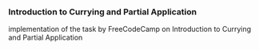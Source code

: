 ### Introduction to Currying and Partial Application

implementation of the task by FreeCodeCamp on Introduction to Currying and Partial Application
